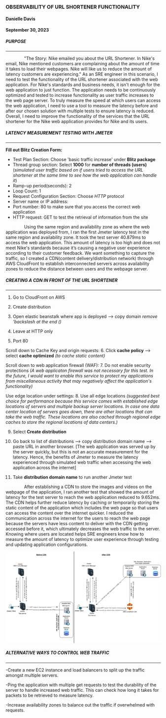 ### **OBSERVABILITY OF URL SHORTENER FUNCTIONALITY**
#### **Danielle Davis**
#### **September 30, 2023**


##### **PURPOSE**
_________________________

&emsp;&emsp;&emsp;&emsp;    "The Story: Nike emailed you about the URL Shortener. In Nike's email, Nike mentioned customers are complaining about the amount of time it takes to load their webpages. Nike will like us to reduce the amount of latency customers are experiencing." As an SRE engineer in this scenario, I need to test the functionality of the URL shortener associated with the web application. For Nike's standards and business needs, it isn't enough for the web application to just function. The application needs to be continuously optimized and tested to increase functionality as user traffic increases to the web page server. To truly measure the speed at which users can access the web application, I need to use a tool to measure the latency before and after our chosen solution with multiple tests to ensure latency is reduced. Overall, I need to improve the functionality of the services that the URL shortener for the Nike web application provides for Nike and its users. 


##### **LATENCY MEASUREMENT TESTING WITH JMETER**
________________

**Fill out Blitz Creation Form:** 

- Test Plan Section: Choose 'basic traffic increase' under **Blitz package**
- Thread group section: Select **1000** for **number of threads (users)** (*simulated user traffic based on if users tried to access the URL shortener at the same time to see how the web  application can handle it*)
- Ramp-up period(seconds): 2
- Loop Count: 1
- Request Configuration Section: Choose *HTTP* protocol
- Server name or IP address: <URL shortener>
- Port number: 80 to make sure that you access the correct web application 
- HTTP request: GET to test the retrieval of information from the site 


&emsp;&emsp;&emsp;&emsp;    Using the same region and availability zone as where the web application was deployed from, I ran the first Jmeter latency test in the same region and availability zone. It took the test server 40.879ms to access the web application. This amount of latency is too high and does not meet Nike's standards because it’s causing a negative user experience according to their customer feedback. We want something to capture the traffic, so I created a CDN(content delivery/distribution network) through AWS CloudFront to establish interconnected servers across availability zones to reduce the distance between users and the webpage server.


##### **CREATING A CDN IN FRONT OF THE URL SHORTENER**
______________________________________

1. Go to CloudFront on AWS

2. Create distribution

3. Open elastic beanstalk where app is deployed --> copy domain *remove 'backslash at the end (\)*

4. Leave at HTTP only 

5. Port 80 

Scroll down to Cache Key and origin requests:
6. Click **cache policy** --> select **cache optimized** *(to cache static content)*

Scroll down to web application firewall (WAF):
7. Do not enable security protections *(A web applicaton firewall was not necessary for this test. In the future, I would want to enable this service to  protect my applications from miscellaneous activity that may negatively affect the application's functionality)*

Use edge location under settings:
8. Use all edge locations *(suggested best choice for performance because this service comes with established edge locations of servers and multiple backup server locations. In case one data center location of servers goes down, there are other locations that can take the web traffic. These locations are also cached through regional edge caches to store the regional locations of data centers.)*

9. Select **Create distribution**

10. Go back to list of distributions --> copy distribution domain name --> paste URL in another browser. [The web application was served up by the server quickly, but this is not an accurate measurement for the latency. Hence, the benefits of Jmeter to measure the latency experienced through simulated web traffic when accessing the web application across the internet]

11. Take **distribution domain name** to run another Jmeter test

&emsp;&emsp;&emsp;&emsp;     After establishing a CDN to store the images and videos on the webpage of the application, I ran another test that showed the amount of latency for the test server to reach the web application reduced to 9.652ms. The CDN helps further reduce latency by caching or temporarily storing the static content of the application which includes the web page so that users can access the content over the internet quicker. I reduced the communication across the internet for the users to reach the web page because the servers have less content to deliver with the CDN getting accessed before it, which ultimately decreases the web traffic to the server. Knowing where users are located helps SRE engineers know how to measure the amount of latency to optimize user experience through testing and updating application configurations.



![Before & After CDN](https://github.com/DANNYDEE93/Blitz1/blob/main/Blitz1Diagram.jpg)
 



##### **ALTERNATIVE WAYS TO CONTROL WEB TRAFFIC** 
________________________________________
-Create a new EC2 instance and load balancers to split up the traffic amongst multiple servers.

-Ping the application with multiple get requests to test the durability of the server to handle increased web traffic. This can check how long it takes for packets to be retrieved to measure latency.

-Increase availability zones to balance out the traffic if overwhelmed with requests.
